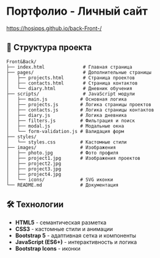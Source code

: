 # Портфолио - Личный сайт
https://hosjpps.github.io/back-Front-/

## 📁 Структура проекта

```
Front&Back/
├── index.html              # Главная страница
├── pages/                  # Дополнительные страницы
│   ├── projects.html       # Страница проектов
│   ├── contacts.html       # Страница контактов
│   └── diary.html          # Дневник обучения
├── scripts/                # JavaScript модули
│   ├── main.js            # Основная логика
│   ├── projects.js        # Логика страницы проектов
│   ├── contacts.js        # Логика страницы контактов
│   ├── diary.js           # Логика дневника
│   ├── filters.js         # Фильтрация и поиск
│   ├── modal.js           # Модальные окна
│   └── form-validation.js # Валидация форм
├── styles/
│   └── styles.css         # Кастомные стили
├── images/                # Изображения
│   ├── photo.jpg          # Фото профиля
│   ├── project1.jpg       # Изображения проектов
│   ├── project2.jpg
│   ├── project3.jpg
│   ├── project4.jpg
│   └── icons/             # SVG иконки
└── README.md              # Документация
```

## 🛠 Технологии

- **HTML5** - семантическая разметка
- **CSS3** - кастомные стили и анимации
- **Bootstrap 5** - адаптивная сетка и компоненты
- **JavaScript (ES6+)** - интерактивность и логика
- **Bootstrap Icons** - иконки
